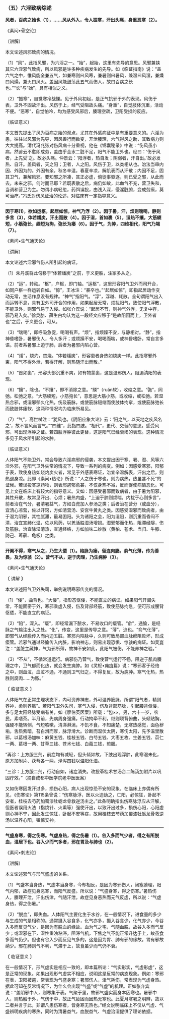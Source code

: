 ### （五）六淫致病综述

**风者，百病之始也（1），……风从外入，令人振寒，汗出头痛，身重恶寒（2）。**

​《素问•骨空论》

〔讲解〕

本文论述风邪致病的情况。

（1）“风”，此指风邪，为六淫之一。“始”，起始，这里有先导的意思。风邪兼挟其它六淫邪气致病，所以风邪是许多种疾病发生的先导。如《临证指南》说：“盖六气之中，惟风能全兼五气，如兼寒则曰风寒，兼暑则曰暑风，兼湿曰风湿，兼燥曰风燥，兼火曰风火。盖因风能鼓荡此五气而伤人，故曰百病之长也。”“长”与“始”，具有相似之义。

（2）“振寒”，自觉寒冷战慄。见于外风初起，是正气抗邪于外的表现。风伤于表，卫外不固故汗出。风伤于上，经气受阻故头痛。“身重”，自觉肢体沉重，活动不便。“恶寒”，自觉怕冷，均为感受风邪后，腠理空疏，卫阳受损的反应。

〔临证意义〕

本文首先提出了风为百病之始的观点，尤其在外感病证中是有重要意义的。六淫为患，往往以风邪为先导，因风善行而数变，开泄腠理，六气得风之助，其致病力则大大提高。清代冯兆张对伤风病十分重视，他在《锦囊秘录》中说：“伤风虽小病，然谚云不愈即成劳，盖由乎金水二脏不足，阳气不能卫外也。经曰：‘伤于风者，上先受’之。故必头痛。仲景云：‘阳浮者，热自发；阴弱者，汗自出。’故必发热、自汗。盖风者，天之阳；卫者，人之阳。风伤于卫，以类相从也。治法当审内因、外因为的。外因有余，秋冬辛温，春夏辛凉，解肌表而从汗散；内因不足，固其卫气，兼解风邪。要知邪之所凑，其正必虚，倘徒事驱逐，则已受之邪，从此而去，未来之邪，何时而已耶？若既表散之后，病仍如故，此血气不充，营卫失和，当调和营卫为主。勿谓小病轻忽，药饵误投，由浅入深，侵淫脏腑，变成劳瘵，莫可治疗。”冯氏对伤风证治的论述，对临床有一定指导意义。

* * *

**因于寒(1)，欲如运枢，起居如惊，神气乃浮（2）。因于暑，汗，烦则喘喝，静则多言（3），体若燔炭，汗出而散（4）。因于湿，首如裹（5），湿热不攘，大筋緛短，小筋㢮长，緛短为拘，㢮长为痿（6）。因于气，为肿，四维相代，阳气乃竭（7）。**

​《素问•生气通天论》

〔讲解〕

本文论述六淫邪气伤人所引起的病证。

（1）朱丹溪将此句移于“体若燔炭”之前，于义更胜，注家多从之。

（2）“运”，转动。“枢”，户枢，即门轴。“运枢”，这里形容阳气卫外而司开合，如同户枢一样运转自如。“惊”，王冰注：“暴卒也。”“起居如惊”，即指起居动作变动无常，生活作息没有规律。“神气”指阳气。“浮”，浮越、耗散。全句谓阳气出入而运转不息，具有卫外司开合的作用，如果起居无常，烦扰阳气，致使阳气浮散，不能卫外，则邪气易于入侵。如张介宾说：“起居不节，则神气外浮，无复中存，邪乃易入矣。”徐灵胎、薛生白均认为这一段经文应移于“是故阳因而上，卫外者也”之后，于义更合，可从。

（3）“喘喝”，即呼吸急促，喝喝有声。“烦”，指烦躁不安，与静相对。“静”，指神昏嗜卧，暑邪伤人，令人多汗；或烦躁不安，喝喝而喘，或神昏嗜卧，常自言多语。前者系暑邪上迫于肺，后者为暑邪内陷心营。

（4）“燔”，烧灼，焚烧。“体若燔炭”，形容患者身热如烧炭一样。此指寒邪外束，阳气不得外泄，若得汗解，则热随汗出而散。”

（5）“首如裹”，形容头部沉重不爽，如有物蒙裹，这是湿邪伤人，阻遏清阳的表现。

（6）“攘”，除也。“不攘”，即不消除之意。“緛”（ruǎn软），收缩之意。“㢮”，同弛。松弛之意。“大筋緛短，小筋㢮长”，意思是大筋小筋，或收缩，或松弛。若湿热合邪，或湿邪郁久化热，伤及筋脉，或使筋脉短缩而使肢体拘挛，或使筋脉弛长而致肢体痿软，这两种情况均为临床所易见。

（7）“气”，高世栻注：“犹风也。《阴阳应象大论》云：‘阳之气，以天地之疾风名之’，故不言风而言气。”“四维”，此指四肢。“相代”，更代、交替的意思。感受风邪，可出现浮肿之证。若四肢浮肿彼此更替，这是阳气已经衰竭的表现。这种情况多见于风水所引起的水肿。

〔临证意义〕

人体阳气不能卫外，常会导致六淫病邪的侵袭，本文提出因于寒、暑、湿、风等六淫外邪，在阳气卫外失常的情况下，导致一系列的病变。例如：因感受寒邪，阳郁于表，致使身热如烧灼炭火者，常见于外感表寒证，治宜辛温解表，汗出之后，则热退身凉。此即《素问•热论》所说：“人之伤于寒也，则为病热，热虽甚不死”的证候。若误投寒凉药物，则表邪遏郁愈甚，不仅身热不减，反而促使病情恶化。可见上文在临床上有较大的指导意义。又如：因感受暑邪而致病者，由于暑为阳邪，其性升散，故常见汗出、心烦；暑热内盛，“上迫于肺则烦喘，内扰于心则多言”，前者治在气分，暑清暑益气，方如白虎加人参汤之类；后者治在营分（或血分），宜清心凉营，佐以开窍，方如清营汤、安宫牛黄丸之类。因感受湿邪而致病者，由于湿为阴邪，其性腻滞，最易困阳。头为诸阳之会，阳为湿阻，则沉重而昏闷不清，治宜宣肺化湿，佐以风药，以羌活胜湿汤增损。湿邪郁而化热，阻滞经隧，伤及筋脉，治宜除湿清热，宣通经络，方如加味二妙散（黄柏、苍术、当归、牛膝、防己、萆薢、龟板）之类。

* * *

**开阖不得，寒气从之，乃生大偻（1）。陷脉为瘘，留连肉腠。俞气化薄，传为善畏，及为惊骇（2）。营气不从，逆于肉理，乃生痈肿（3）。**

​《素问•生气通天论》

**〔** 讲解 **〕**

本文论述阳气卫外失司，举例说明寒邪传变的情况。

（1）“偻”，曲背也。“大偻”，指形态伛偻，不能直立的病证。如果阳气开阖失常，不能固密于外，寒邪乘虚入侵，伤及背部经筋，致使筋脉拘急，便可形成腰背伛偻，不能直立的病证。

（2）“陷”，深入。“瘘”，即经常漏下脓水，不易收口的瘘管。“俞”，通腧，是经脉之气输注出入之处。“化”，传变，这里是传导之意。“薄”，迫也。“俞气化薄”，即邪气从经腧传入而内迫五脏。寒邪内陷脉中，久则可致局部血脉瘀阻败坏，形成瘘管。若邪气通过经腧传入内脏，影响神志，则易出现恐惧、惊骇的病证。如吴崑注：“盖脏主藏神，气为邪所薄，故神不安如此，此阳气被伤，不能养神之验。”

（3）“不从”，不循常道运行。病邪伤乃营气，致使营气运行不畅，阻逆于肌肉腠理之中，卫气郁而化热，就会发生痈肿。如《灵枢•痈疽篇》说：“寒邪客于经络之中，则血泣，血泣不通，不通则卫气归之，不得复反，故为痈肿。寒气化热，热胜则腐肉……为脓。”

**〔** 临证意义 **〕**

人体阳气在正常生理状态下，内可资养神志，外可温养筋脉，所谓“阳气者，精则养神，柔则养筋”。若阳气卫外失司，寒气入侵，伤及背部筋脉，引起腰背伛偻，多与足太阳经脉受病有关，如《廖伯英医案》所载：“包××，男，六十一岁，农民，素嗜茶。半月前，先病周身强痛，行动拘牵不利，继则项背俯曲，头倾贴胸，强硬不能转侧，气短咳嗽，清涕淋漓，不饥不食，不知痛楚，无寒热感觉，面色秽垢，舌质紫暗，苔白滑而厚，脉浮滑大。诊断而湿伏太阴，寒伤太阳，先予温里散邪，以葛根汤加味：麻黄五钱、桂枝五钱、白芍五钱、大枣五枚、生姜五钱、苡仁一两、葛根一两、甘草三钱、苍术七钱、白蔻三钱，煎服。

“再诊：上方服三剂，前症均有减轻，但头倾如故，下肢出现浮肿，此寒湿未化，原方加附片、茯苓各一两，泽泻四钱以温阳化湿。

“三诊：上方服二剂，行动自如，诸症消失。改投苓桂术甘汤合二陈汤加附片以巩固疗效。”（摘自成都中医学院老中医医案）

又如伤寒因发汗过多，损伤心阳，病人出现惊恐不安的现象，在临床上亦偶有所见，《伤寒论》第115条曾说：“伤寒脉浮，医以火迫劫之，亡阳，必惊狂，卧起不安者，桂枝去芍药加蜀漆牡蛎龙骨救逆汤主之。”此条明确指出伤寒脉浮应从汗解，但医者误用火法（指烧针、火熏等）强使汗出，以致汗出过多，损伤心阳，心阳虚则心神不宁，因此发生惊狂，卧起不安等症，故用桂枝去芍药加蜀漆牡蛎龙骨救逆汤以温养心阳，镇惊安神。

* * *

**气盛身寒，得之伤寒。气虚身热，得之伤暑（1）。谷入多而气少者，得之有所脱血，湿居下也。谷入少而气多者，邪在胃及与肺也（2）。**

​《素问•刺志论》

〔讲解〕

本文论述邪气与形气盛虚的关系。

（1）气盛本当身热，气虚本当身寒，今却相反，是因为寒邪伤人，闭塞腠理，阳气内郁，故症见身恶寒，而阳气反盛。所以说：“气盛身寒，得之伤寒。”暑热伤人，腠理开泄，汗出伤津，气随汗泄。故症见身恶热而元气反虚，所以说：“气虚身热，得之伤暑。”

（2）“脱血”，即失血。人体阳气主要化生于水谷，在一般情况下，进食量的多少与生成的气是相称的。通常摄入谷食多，化气亦多，摄入谷食少，化气亦少，今谷入多而反见气少，是因为有脱血的缘故。血为气之宅，气随血脱，故谷入多而气反少；或湿邪在下，湿性重浊粘滞，阻滞气机，下焦之气不能正常升达于上，故虽食多而气仍少。但也有谷入少而反见气多的，这是因为胃、肺有邪的缘故。胃有邪故纳少。邪在肺则气不利，气滞于上，故食虽少而气仍不衰。

**〔** 临证意义 **〕**

在一般情况下，形气虚实是相应一致的，即本篇所论：“气实形实，气虚形虚”，这是正常的现象。如果出现形气虚实不相应，说明这是反常的病态现象。例如：寒邪在表，卫阳被遏，常表现为气盛身寒；暑邪伤人，津气耗伤，常表现为气虚身热。据此可知在反常情况下，为什么会出现“气盛”或“气虚”的机理。正如张介宾说：“盖阴邪中人，则寒集于表。气聚于里，故邪气盛实而身本因寒也。暑邪中人，则热触于外，气伤于中，故正气疲困而因热无寒也。此夏月寒暑之明辨，故以二者并言于此，非谓凡患伤寒者，皆身寒无热也。”经文说明临床上不仅从气虚、气盛辨明疾病的寒热，同时为清暑益气，血脱益气、气虚治湿提供了理论依据。


